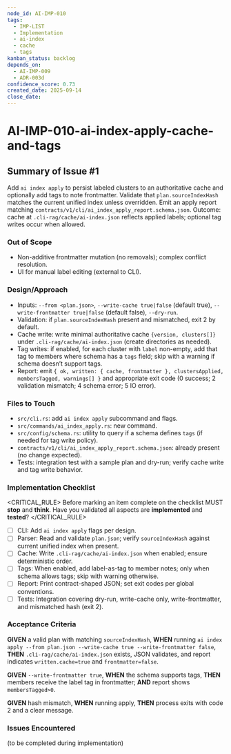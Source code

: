 ```yaml
---
node_id: AI-IMP-010
tags:
  - IMP-LIST
  - Implementation
  - ai-index
  - cache
  - tags
kanban_status: backlog
depends_on:
  - AI-IMP-009
  - ADR-003d
confidence_score: 0.73
created_date: 2025-09-14
close_date: 
---
```


# AI-IMP-010-ai-index-apply-cache-and-tags

## Summary of Issue #1
Add `ai index apply` to persist labeled clusters to an authoritative cache and optionally add tags to note frontmatter. Validate that `plan.sourceIndexHash` matches the current unified index unless overridden. Emit an apply report matching `contracts/v1/cli/ai_index_apply_report.schema.json`. Outcome: cache at `.cli-rag/cache/ai-index.json` reflects applied labels; optional tag writes occur when allowed.

### Out of Scope 
- Non-additive frontmatter mutation (no removals); complex conflict resolution.
- UI for manual label editing (external to CLI).

### Design/Approach  
- Inputs: `--from <plan.json>`, `--write-cache true|false` (default true), `--write-frontmatter true|false` (default false), `--dry-run`.
- Validation: if `plan.sourceIndexHash` present and mismatched, exit 2 by default.
- Cache write: write minimal authoritative cache `{version, clusters[]}` under `.cli-rag/cache/ai-index.json` (create directories as needed).
- Tag writes: if enabled, for each cluster with `label` non-empty, add that tag to members where schema has a `tags` field; skip with a warning if schema doesn’t support tags.
- Report: emit `{ ok, written: { cache, frontmatter }, clustersApplied, membersTagged, warnings[] }` and appropriate exit code (0 success; 2 validation mismatch; 4 schema error; 5 IO error).

### Files to Touch
- `src/cli.rs`: add `ai index apply` subcommand and flags.
- `src/commands/ai_index_apply.rs`: new command.
- `src/config/schema.rs`: utility to query if a schema defines `tags` (if needed for tag write policy).
- `contracts/v1/cli/ai_index_apply_report.schema.json`: already present (no change expected).
- Tests: integration test with a sample plan and dry-run; verify cache write and tag write behavior.

### Implementation Checklist

<CRITICAL_RULE>
Before marking an item complete on the checklist MUST **stop** and **think**. Have you validated all aspects are **implemented** and **tested**? 
</CRITICAL_RULE> 

- [ ] CLI: Add `ai index apply` flags per design.
- [ ] Parser: Read and validate `plan.json`; verify `sourceIndexHash` against current unified index when present.
- [ ] Cache: Write `.cli-rag/cache/ai-index.json` when enabled; ensure deterministic order.
- [ ] Tags: When enabled, add label-as-tag to member notes; only when schema allows tags; skip with warning otherwise.
- [ ] Report: Print contract-shaped JSON; set exit codes per global conventions.
- [ ] Tests: Integration covering dry-run, write-cache only, write-frontmatter, and mismatched hash (exit 2).

### Acceptance Criteria
**GIVEN** a valid plan with matching `sourceIndexHash`, **WHEN** running `ai index apply --from plan.json --write-cache true --write-frontmatter false`, **THEN** `.cli-rag/cache/ai-index.json` exists, JSON validates, and report indicates `written.cache=true` and `frontmatter=false`.

**GIVEN** `--write-frontmatter true`, **WHEN** the schema supports tags, **THEN** members receive the label tag in frontmatter; **AND** report shows `membersTagged>0`.

**GIVEN** hash mismatch, **WHEN** running apply, **THEN** process exits with code 2 and a clear message.

### Issues Encountered 
(to be completed during implementation)

